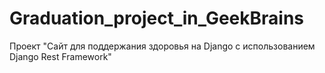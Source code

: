 # Graduation_project_in_GeekBrains
Проект "Сайт для поддержания здоровья на Django с использованием Django Rest Framework"
